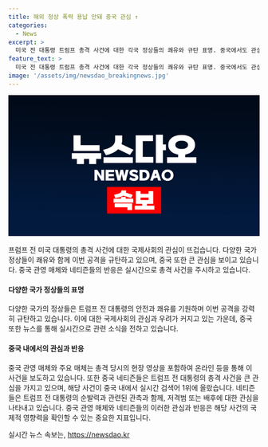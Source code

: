 ```yaml
---
title: 해외 정상 폭력 용납 안돼 중국 관심 ↑
categories:
  - News
excerpt: >
  미국 전 대통령 트럼프 총격 사건에 대한 각국 정상들의 쾌유와 규탄 표명. 중국에서도 관심 높아지며 관련 소식 실시간 전달. 중국 주요 매체들도 총격 현장 영상을 포함하여 보도. 네티즌들의 관심은 트럼프 전 대통령의 순발력과 저격범에 집중됨.
feature_text: >
  미국 전 대통령 트럼프 총격 사건에 대한 각국 정상들의 쾌유와 규탄 표명. 중국에서도 관심 높아지며 관련 소식 실시간 전달. 중국 주요 매체들도 총격 현장 영상을 포함하여 보도. 네티즌들의 관심은 트럼프 전 대통령의 순발력과 저격범에 집중됨.
image: '/assets/img/newsdao_breakingnews.jpg'
---
```


<p><img src="/assets/img/newsdao_breakingnews.jpg" alt="flaretime 속보" /></p>

<p>프럼프 전 미국 대통령의 총격 사건에 대한 국제사회의 관심이 뜨겁습니다. 다양한 국가 정상들이 쾌유와 함께 이번 공격을 규탄하고 있으며, 중국 또한 큰 관심을 보이고 있습니다. 중국 관영 매체와 네티즌들의 반응은 실시간으로 총격 사건을 주시하고 있습니다.</p>

<h4>다양한 국가 정상들의 표명</h4>

<p>다양한 국가의 정상들은 트럼프 전 대통령의 안전과 쾌유를 기원하며 이번 공격을 강력히 규탄하고 있습니다. 이에 대한 국제사회의 관심과 우려가 커지고 있는 가운데, 중국 또한 뉴스를 통해 실시간으로 관련 소식을 전하고 있습니다.</p>

<h4>중국 내에서의 관심과 반응</h4>

<p>중국 관영 매체와 주요 매체는 총격 당시의 현장 영상을 포함하여 온라인 등을 통해 이 사건을 보도하고 있습니다. 또한 중국 네티즌들은 트럼프 전 대통령의 총격 사건을 큰 관심을 가지고 있으며, 해당 사건이 중국 내에서 실시간 검색어 1위에 올랐습니다. 네티즌들은 트럼프 전 대통령의 순발력과 관련된 관측과 함께, 저격범 또는 배후에 대한 관심을 나타내고 있습니다. 중국 관영 매체와 네티즌들의 이러한 관심과 반응은 해당 사건의 국제적 영향력을 확인할 수 있는 중요한 지표입니다.</p>
실시간 뉴스 속보는, <a href="https://newsdao.kr" rel="dofollow">https://newsdao.kr</a>


